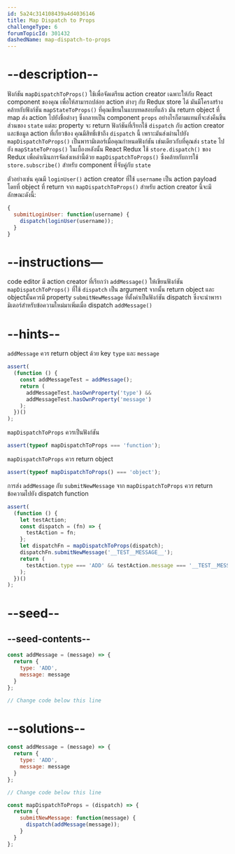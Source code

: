 ```yaml
---
id: 5a24c314108439a4d4036146
title: Map Dispatch to Props
challengeType: 6
forumTopicId: 301432
dashedName: map-dispatch-to-props
---
```


# --description--

ฟังก์ชัน `mapDispatchToProps()` ใช้เพื่อจัดเตรียม action creator เฉพาะให้กับ React component ของคุณ เพื่อให้สามารถปล่อย action ต่างๆ กับ Redux store ได้ มันมีโครงสร้างคล้ายกับฟังก์ชัน `mapStateToProps()` ที่คุณเขียนในแบบทดสอบที่แล้ว มัน return object ที่ map ส่ง action ไปยังชื่อต่างๆ ซึ่งกลายเป็น component `props` อย่างไรก็ตามแทนที่จะส่งคืนชิ้นส่วนของ `state` แต่ละ property จะ return ฟังก์ชันที่เรียกใช้ `dispatch` กับ action creator และข้อมูล action ที่เกี่ยวข้อง คุณมีสิทธิ์เข้าถึง `dispatch` นี้ เพราะมันส่งผ่านไปยัง `mapDispatchToProps()` เป็นพารามิเตอร์เมื่อคุณกำหนดฟังก์ชัน เช่นเดียวกับที่คุณส่ง `state` ไปยัง `mapStateToProps()` ในเบื้องหลังนั้น React Redux ใช้ `store.dispatch()` ของ Redux เพื่อดำเนินการจัดส่งเหล่านี้ด้วย `mapDispatchToProps()` ซึ่งคล้ายกับการใช้ `store.subscribe()` สำหรับ component ที่จับคู่กับ `state`

ตัวอย่างเช่น คุณมี `loginUser()` action creator ที่ใช้ `username` เป็น action payload โดยที่ object ที่ return จาก `mapDispatchToProps()` สำหรับ action creator นี้จะมีลักษณะดังนี้:

```jsx
{
  submitLoginUser: function(username) {
    dispatch(loginUser(username));
  }
}
```

# --instructions—

code editor มี action creator ที่เรียกว่า `addMessage()` ให้เขียนฟังก์ชัน `mapDispatchToProps()` ที่ใช้ `dispatch` เป็น argument จากนั้น return object และ objectนั้นควรมี property `submitNewMessage` ที่ตั้งค่าเป็นฟังก์ชัน dispatch ซึ่งจะนำพารามิเตอร์สำหรับข้อความใหม่มาเพิ่มเมื่อ dispatch `addMessage()`

# --hints--

`addMessage` ควร return object ด้วย key `type` และ `message`

```js
assert(
  (function () {
    const addMessageTest = addMessage();
    return (
      addMessageTest.hasOwnProperty('type') &&
      addMessageTest.hasOwnProperty('message')
    );
  })()
);
```

`mapDispatchToProps` ควรเป็นฟังก์ชัน

```js
assert(typeof mapDispatchToProps === 'function');
```

`mapDispatchToProps` ควร return object 

```js
assert(typeof mapDispatchToProps() === 'object');
```

การส่ง `addMessage` กับ `submitNewMessage` จาก `mapDispatchToProps` ควร return ข้อความไปยัง dispatch function

```js
assert(
  (function () {
    let testAction;
    const dispatch = (fn) => {
      testAction = fn;
    };
    let dispatchFn = mapDispatchToProps(dispatch);
    dispatchFn.submitNewMessage('__TEST__MESSAGE__');
    return (
      testAction.type === 'ADD' && testAction.message === '__TEST__MESSAGE__'
    );
  })()
);
```

# --seed--

## --seed-contents--

```jsx
const addMessage = (message) => {
  return {
    type: 'ADD',
    message: message
  }
};

// Change code below this line
```

# --solutions--

```jsx
const addMessage = (message) => {
  return {
    type: 'ADD',
    message: message
  }
};

// Change code below this line

const mapDispatchToProps = (dispatch) => {
  return {
    submitNewMessage: function(message) {
      dispatch(addMessage(message));
    }
  }
};
```
